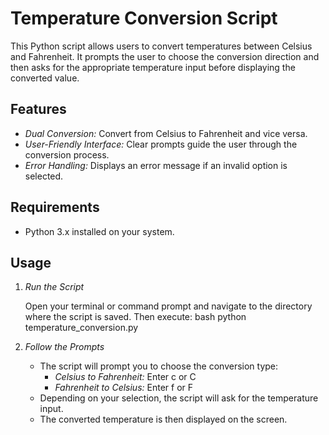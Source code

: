 # Temperature Conversion Script

This Python script allows users to convert temperatures between Celsius and Fahrenheit. It prompts the user to choose the conversion direction and then asks for the appropriate temperature input before displaying the converted value.

## Features

- *Dual Conversion:* Convert from Celsius to Fahrenheit and vice versa.
- *User-Friendly Interface:* Clear prompts guide the user through the conversion process.
- *Error Handling:* Displays an error message if an invalid option is selected.

## Requirements

- Python 3.x installed on your system.

## Usage

1. *Run the Script*

   Open your terminal or command prompt and navigate to the directory where the script is saved. Then execute:
   bash
   python temperature_conversion.py
   

2. *Follow the Prompts*

   - The script will prompt you to choose the conversion type:
     - *Celsius to Fahrenheit:* Enter c or C
     - *Fahrenheit to Celsius:* Enter f or F
   - Depending on your selection, the script will ask for the temperature input.
   - The converted temperature is then displayed on the screen.
